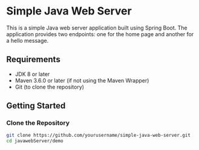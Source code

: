 # Simple Java Web Server

This is a simple Java web server application built using Spring Boot. The application provides two endpoints: one for the home page and another for a hello message.

## Requirements

- JDK 8 or later
- Maven 3.6.0 or later (if not using the Maven Wrapper)
- Git (to clone the repository)

## Getting Started

### Clone the Repository

```sh
git clone https://github.com/yourusername/simple-java-web-server.git
cd javawebServer/demo
